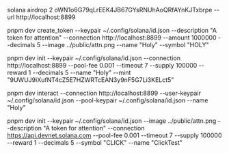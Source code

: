 solana airdrop 2 oWN1o6G79qLrEEK4JB67GYsRNUhAoQRfAYnKJTxbrpe --url http://localhost:8899

pnpm dev create_token --keypair ~/.config/solana/id.json --description "A token for attention" --connection http://localhost:8899 --amount 1000000 --decimals 5 --image ../public/attn.png --name "Holy" --symbol "HOLY"

pnpm dev init --keypair ~/.config/solana/id.json --connection http://localhost:8899 --pool-fee 0.001 --timeout 7 --supply 100000 --reward 1 --decimals 5 --name "Holy" --mint "9UWUJ9iXufNT4cZ5E7HZWRTcEAN3y9nF5G7Li3KELct5"

pnpm dev interact --connection http://localhost:8899 --user-keypair ~/.config/solana/id.json --pool-keypair ~/.config/solana/id.json --name "Holy"

pnpm dev init --keypair ~/.config/solana/id.json --image ../public/attn.png --description "A token for attention" --connection https://api.devnet.solana.com --pool-fee 0.001 --timeout 7 --supply 100000 --reward 1 --decimals 5 --symbol "CLICK" --name "ClickTest"